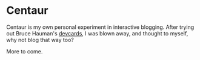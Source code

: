 # Centaur

Centaur is my own personal experiment in interactive blogging. After trying out
Bruce Hauman's [devcards](https://github.com/bhauman/devcards), I was blown
away, and thought to myself, why not blog that way too?

More to come.
